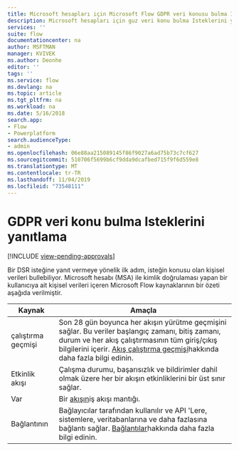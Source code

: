 ```yaml
---
title: Microsoft hesapları için Microsoft Flow GDPR veri konusu bulma Istekleri (MSA) | Microsoft Docs
description: Microsoft hesapları için guz veri konu bulma Isteklerini yanıtlamak üzere Microsoft Flow nasıl kullanacağınızı öğrenin.
services: ''
suite: flow
documentationcenter: na
author: MSFTMAN
manager: KVIVEK
ms.author: Deonhe
editor: ''
tags: ''
ms.service: flow
ms.devlang: na
ms.topic: article
ms.tgt_pltfrm: na
ms.workload: na
ms.date: 5/16/2018
search.app:
- Flow
- Powerplatform
search.audienceType:
- admin
ms.openlocfilehash: 06e88aa215089145f86f9027a6ad75b73c7cf627
ms.sourcegitcommit: 510706f5699b6cf9dda9dcafbed715f9f6d559e8
ms.translationtype: MT
ms.contentlocale: tr-TR
ms.lasthandoff: 11/04/2019
ms.locfileid: "73548111"
---
```

# <a name="respond-to-gdpr-data-subject-discovery-requests"></a>GDPR veri konu bulma Isteklerini yanıtlama 
[!INCLUDE [view-pending-approvals](includes/cc-rebrand.md)]

Bir DSR isteğine yanıt vermeye yönelik ilk adım, isteğin konusu olan kişisel verileri bullebiliyor.
Microsoft hesabı (MSA) ile kimlik doğrulaması yapan bir kullanıcıya ait kişisel verileri içeren Microsoft Flow kaynaklarının bir özeti aşağıda verilmiştir.

|Kaynak|Amaçla|
|-----|-----|
|çalıştırma geçmişi|Son 28 gün boyunca her akışın yürütme geçmişini sağlar. Bu veriler başlangıç zamanı, bitiş zamanı, durum ve her akış çalıştırmasının tüm giriş/çıkış bilgilerini içerir. [Akış çalıştırma geçmişi](https://flow.microsoft.com/blog/download-history-recurrence/)hakkında daha fazla bilgi edinin.|
|Etkinlik akışı| Çalışma durumu, başarısızlık ve bildirimler dahil olmak üzere her bir akışın etkinliklerini bir üst sınır sağlar.|
|Var|Bir [akışın](https://docs.microsoft.com/flow/get-started-logic-flow)iş akışı mantığı.|
|Bağlantının|Bağlayıcılar tarafından kullanılır ve API 'Lere, sistemlere, veritabanlarına ve daha fazlasına bağlantı sağlar. [Bağlantılar](add-manage-connections.md)hakkında daha fazla bilgi edinin.|

